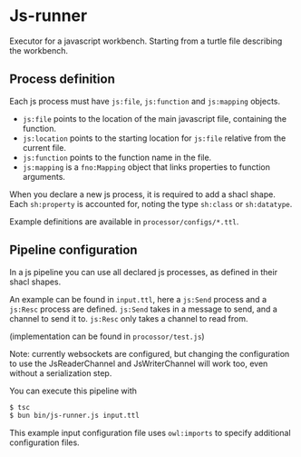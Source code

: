 # Js-runner

Executor for a javascript workbench. Starting from a turtle file describing the workbench.

## Process definition

Each js process must have `js:file`, `js:function` and `js:mapping` objects. 

- `js:file` points to the location of the main javascript file, containing the function.
- `js:location` points to the starting location for `js:file` relative from the current file.
- `js:function` points to the function name in the file.
- `js:mapping` is a `fno:Mapping` object that links properties to function arguments.


When you declare a new js process, it is required to add a shacl shape.
Each `sh:property` is accounted for, noting the type `sh:class` or `sh:datatype`.

Example definitions are available in `processor/configs/*.ttl`.


## Pipeline configuration

In a js pipeline you can use all declared js processes, as defined in their shacl shapes.

An example can be found in `input.ttl`, here a `js:Send` process and a `js:Resc` process are defined.
`js:Send` takes in a message to send, and a channel to send it to.
`js:Resc` only takes a channel to read from.

(implementation can be found in `procossor/test.js`)

Note: currently websockets are configured, but changing the configuration to use the JsReaderChannel and JsWriterChannel will work too, even without a serialization step.

You can execute this pipeline with
```bash
$ tsc
$ bun bin/js-runner.js input.ttl 
```

This example input configuration file uses `owl:imports` to specify additional configuration files. 

